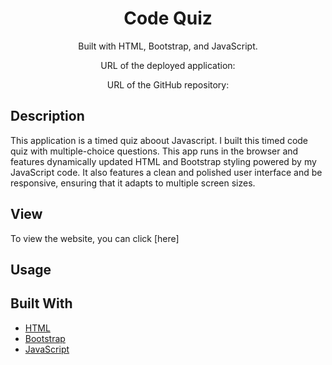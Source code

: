 <div align="center">

#  Code Quiz

Built with HTML, Bootstrap, and JavaScript.

URL of the deployed application: 

URL of the GitHub repository: 

</div>

## Description

This application is a timed quiz aboout Javascript.  I built this timed code quiz with multiple-choice questions. This app runs in the browser and features dynamically updated HTML and Bootstrap styling powered by my JavaScript code. It also features a clean and polished user interface and be responsive, ensuring that it adapts to multiple screen sizes.


## View

To view the website, you can click [here]

## Usage



## Built With

* [HTML](https://html.spec.whatwg.org/) 
* [Bootstrap](https://getbootstrap.com/)  
* [JavaScript](https://developer.mozilla.org/en-US/docs/Web/JavaScript) 
